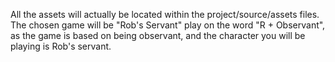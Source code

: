All the assets will actually be located within the project/source/assets files.
The chosen game will be "Rob's Servant" play on the word "R + Observant", as the game is based on being observant, and the character you will be playing is Rob's servant.